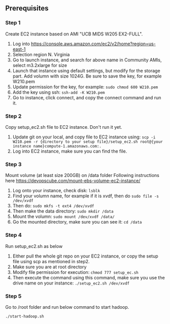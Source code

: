 ## Prerequisites
### Step 1
Create EC2 instance based on AMI "UCB MIDS W205 EX2-FULL".
1. Log into https://console.aws.amazon.com/ec2/v2/home?region=us-east-1 
2. Selection region N. Virginia
3. Go to launch instance, and search for above name in Community AMIs, select m3.2xlarge for size 
4. Launch that instance using default settings, but modify for the storage part. Add volumn with size 1024G. Be sure to save the key, for example W210.pem 
5. Update permission for the key, for example: ```sudo chmod 600 W210.pem```
6. Add the key using ssh: ```ssh-add -K W210.pem```
7. Go to instance, click connect, and copy the connect command and run it. 

### Step 2
Copy setup_ec2.sh file to EC2 instance. Don't run it yet. 
1. Update git on your local, and copy file to EC2 instance using: ```scp -i W210.pem -r {directory to your setup file}/setup_ec2.sh root@{your instance name}compute-1.amazonaws.com:.``` 
2. Log into EC2 instance, make sure you can find the file. 

### Step 3
Mount volume (at least size 200GB) on /data folder
Following instructions here https://devopscube.com/mount-ebs-volume-ec2-instance/ 
1. Log onto your instance, check disk: ```lsblk```
2. Find your volumn name, for example if it is xvdf, then do ```sudo file -s /dev/xvdf``` 
3. Then do: ```sudo mkfs -t ext4 /dev/xvdf```
4. Then make the data directory: ```sudo mkdir /data```
5. Mount the volumn: ```sudo mount /dev/xvdf /data/```
6. Go the mounted directory, make sure you can see it: ```cd /data``` 


### Step 4
Run setup_ec2.sh as below
1. Either pull the whole git repo on your EC2 instance, or copy the setup file using scp as mentioned in step2. 
2. Make sure you are at root directory 
3. Modify file permission for execution: ```chmod 777 setup_ec.sh```
4. Then execute the command using this command, make sure you use the drive name on your instance: ```./setup_ec2.sh /dev/xvdf```

### Step 5
Go to /root folder and run below command to start hadoop.
```
./start-hadoop.sh
```
